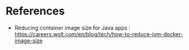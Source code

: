 # References

- Reducing container image size for Java apps :
    https://careers.wolt.com/en/blog/tech/how-to-reduce-jvm-docker-image-size